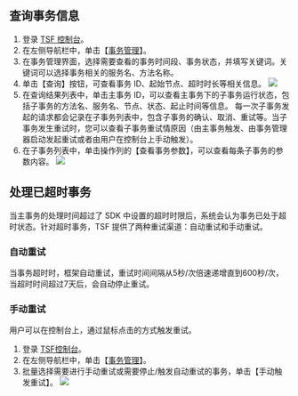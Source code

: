 ## 查询事务信息
1. 登录 [TSF 控制台](https://console.cloud.tencent.com/tsf)。
2. 在左侧导航栏中，单击【[事务管理](https://console.cloud.tencent.com/tsf/transaction)】。
3. 在事务管理界面，选择需要查看的事务时间段、事务状态，并填写关键词。关键词可以选择事务相关的服务名、方法名称。
4. 单击【查询】按钮，可查看事务 ID、起始节点、超时时长等相关信息。
![](https://main.qcloudimg.com/raw/a75b0ae5aaa663fdb4821b72ced4d6a4.png)
5. 在查询结果列表中，单击主事务 ID，可以查看主事务下的子事务运行状态，包括子事务的方法名、服务名、节点、状态、起止时间等信息。
每一次子事务发起的请求都会记录在子事务列表中，包含子事务的确认、取消、重试等。当子事务发生重试时，您可以查看子事务重试情原因（由主事务触发、由事务管理器启动发起重试或者由用户在控制台上手动触发）。
6. 在子事务列表中，单击操作列的【查看事务参数】，可以查看每条子事务的参数内容。
  ![](https://main.qcloudimg.com/raw/6853b52e17aebb404d908aae89c1b373.png)

## 处理已超时事务
当主事务的处理时间超过了 SDK 中设置的超时时限后，系统会认为事务已处于超时状态。针对超时事务，TSF 提供了两种重试渠道：自动重试和手动重试。
### 自动重试
当事务超时时，框架自动重试，重试时间间隔从5秒/次倍速递增直到600秒/次，当超时时间超过7天后，会自动停止重试。
### 手动重试
用户可以在控制台上，通过鼠标点击的方式触发重试。
1. 登录 [TSF控制台](https://console.cloud.tencent.com/tsf)。
2. 在左侧导航栏中，单击【[事务管理](https://console.cloud.tencent.com/tsf/transaction)】。
3. 批量选择需要进行手动重试或需要停止/触发自动重试的事务，单击【手动触发重试】。
![](https://main.qcloudimg.com/raw/894cd5b662988f42388d919c45e42271.png)
